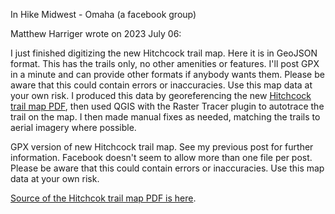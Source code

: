 In Hike Midwest - Omaha (a facebook group)

Matthew Harriger wrote on 2023 July 06:

I just finished digitizing the new Hitchcock trail map. Here it is in GeoJSON format. This has the trails only, no other amenities or features. I'll post GPX in a minute and can provide other formats if anybody wants them.
Please be aware that this could contain errors or inaccuracies. Use this map data at your own risk. I produced this data by georeferencing the new [Hitchcock trail map PDF](hitchcockmap_minimized_51237.pdf), then used QGIS with the Raster Tracer plugin to autotrace the trail on the map. I then made manual fixes as needed, matching the trails to aerial imagery where possible.

GPX version of new Hitchcock trail map. See my previous post for further information. Facebook doesn't seem to allow more than one file per post.
Please be aware that this could contain errors or inaccuracies. Use this map data at your own risk.

[Source of the Hitchcok trail map PDF is here](https://www.pottconservation.com/files/hitchcockmap_minimized_51237.pdf).



